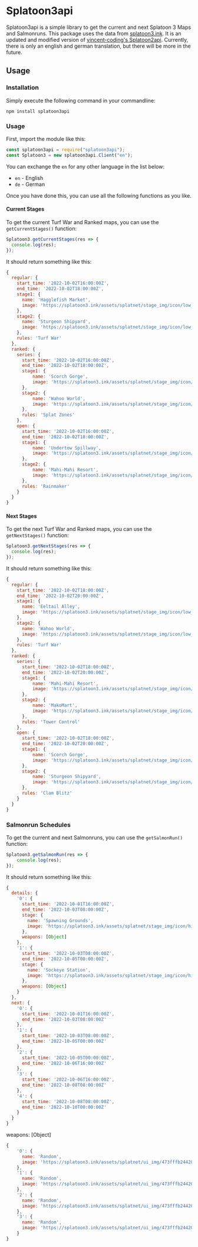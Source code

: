 # Splatoon3api
Splatoon3api is a simple library to get the current and next Splatoon 3 Maps and Salmonruns. This package uses the data from [splatoon3.ink](https://splatoon3.ink/). It is an updated and modified version of [vincent-coding's Splatoon2api](https://github.com/vincent-coding/Splatoon2api). Currently, there is only an english and german translation, but there will be more in the future.

## Usage
### Installation
Simply execute the following command in your commandline:
```
npm install splatoon3api
```
### Usage
First, import the module like this:
```js
const splatoon3api = require("splatoon3api");
const Splatoon3 = new splatoon3api.Client("en");
```
You can exchange the `en` for any other language in the list below:
- `en` - English
- `de` - German

Once you have done this, you can use all the following functions as you like.

#### Current Stages
To get the current Turf War and Ranked maps, you can use the `getCurrentStages()` function:
```js
Splatoon3.getCurrentStages(res => {
  console.log(res);
});
```
It should return something like this:
```js
{
  regular: {
    start_time: '2022-10-02T16:00:00Z',
    end_time: '2022-10-02T18:00:00Z',
    stage1: {
      name: 'Hagglefish Market',
      image: 'https://splatoon3.ink/assets/splatnet/stage_img/icon/low_resolution/8dc2f16d39c630bab40cead5b2485ca3559e829d0d3de0c2232c7a62fefb5fa9_1.png'
    },
    stage2: {
      name: 'Sturgeon Shipyard',
      image: 'https://splatoon3.ink/assets/splatnet/stage_img/icon/low_resolution/48684c69d5c5a4ffaf16b712a4895545a8d01196115d514fc878ce99863bb3e9_1.png'
    },
    rules: 'Turf War'
  },
  ranked: {
    series: {
      start_time: '2022-10-02T16:00:00Z',
      end_time: '2022-10-02T18:00:00Z',
      stage1: {
          name: 'Scorch Gorge',
          image: 'https://splatoon3.ink/assets/splatnet/stage_img/icon/low_resolution/35f9ca08ccc2bf759774ab2cb886567c117b9287875ca92fb590c1294ddcdc1e_1.png'
      },
      stage2: {
          name: 'Wahoo World',
          image: 'https://splatoon3.ink/assets/splatnet/stage_img/icon/low_resolution/61ea801fa4ed32360dcaf83986222ded46a72dbf56194acc6d0cf4659a92ba85_1.png'
      },
      rules: 'Splat Zones'
    },
    open: {
      start_time: '2022-10-02T16:00:00Z',
      end_time: '2022-10-02T18:00:00Z',
      stage1: {
          name: 'Undertow Spillway',
          image: 'https://splatoon3.ink/assets/splatnet/stage_img/icon/low_resolution/9b1c17b2075479d0397d2fb96efbc6fa3a28900712920e5fe1e9dfc59c6abc5c_1.png'
      },
      stage2: {
          name: 'Mahi-Mahi Resort',
          image: 'https://splatoon3.ink/assets/splatnet/stage_img/icon/low_resolution/8273118c1ffe1bf6fe031c7d8c9795dab52632c9b76e8e9f01f644ac5ae0ccc0_1.png'
      },
      rules: 'Rainmaker'
    }
  }
}
```
#### Next Stages
To get the next Turf War and Ranked maps, you can use the `getNextStages()` function:
```js
Splatoon3.getNextStages(res => {
  console.log(res);
});
```
It should return something like this:
```js
{
  regular: {
    start_time: '2022-10-02T18:00:00Z',
    end_time: '2022-10-02T20:00:00Z',
    stage1: {
      name: 'Eeltail Alley',
      image: 'https://splatoon3.ink/assets/splatnet/stage_img/icon/low_resolution/898e1ae6c737a9d44552c7c81f9b710676492681525c514eadc68a6780aa52af_1.png'
    },
    stage2: {
      name: 'Wahoo World',
      image: 'https://splatoon3.ink/assets/splatnet/stage_img/icon/low_resolution/61ea801fa4ed32360dcaf83986222ded46a72dbf56194acc6d0cf4659a92ba85_1.png'
    },
    rules: 'Turf War'
  },
  ranked: {
    series: {
      start_time: '2022-10-02T18:00:00Z',
      end_time: '2022-10-02T20:00:00Z',
      stage1: {
          name: 'Mahi-Mahi Resort',
          image: 'https://splatoon3.ink/assets/splatnet/stage_img/icon/low_resolution/8273118c1ffe1bf6fe031c7d8c9795dab52632c9b76e8e9f01f644ac5ae0ccc0_1.png'
      },
      stage2: {
          name: 'MakoMart',
          image: 'https://splatoon3.ink/assets/splatnet/stage_img/icon/low_resolution/a8ba96c3dbd015b7bc6ea4fa067245c4e9aee62b6696cb41e02d35139dd21fe7_1.png'
      },
      rules: 'Tower Control'
    },
    open: {
      start_time: '2022-10-02T18:00:00Z',
      end_time: '2022-10-02T20:00:00Z',
      stage1: {
          name: 'Scorch Gorge',
          image: 'https://splatoon3.ink/assets/splatnet/stage_img/icon/low_resolution/35f9ca08ccc2bf759774ab2cb886567c117b9287875ca92fb590c1294ddcdc1e_1.png'
      },
      stage2: {
          name: 'Sturgeon Shipyard',
          image: 'https://splatoon3.ink/assets/splatnet/stage_img/icon/low_resolution/48684c69d5c5a4ffaf16b712a4895545a8d01196115d514fc878ce99863bb3e9_1.png'
      },
      rules: 'Clam Blitz'
    }
  }
}
```

### Salmonrun Schedules
To get the current and next Salmonruns, you can use the ``getSalmonRun()`` function:
```js
Splatoon3.getSalmonRun(res => {
    console.log(res);
});
```
It should return something like this:
```js
{
  details: {
    '0': {
      start_time: '2022-10-01T16:00:00Z',
      end_time: '2022-10-03T08:00:00Z',
      stage: {
        name: 'Spawning Grounds',
        image: 'https://splatoon3.ink/assets/splatnet/stage_img/icon/high_resolution/be584c7c7f547b8cbac318617f646680541f88071bc71db73cd461eb3ea6326e_0.png'
      },
      weapons: [Object]
    },
    '1': {
      start_time: '2022-10-03T08:00:00Z',
      end_time: '2022-10-05T00:00:00Z',
      stage: {
        name: 'Sockeye Station',
        image: 'https://splatoon3.ink/assets/splatnet/stage_img/icon/high_resolution/3418d2d89ef84288c78915b9acb63b4ad48df7bfcb48c27d6597920787e147ec_0.png'
      },
      weapons: [Object]
    }
  },
  next: {
    '0': {
      start_time: '2022-10-01T16:00:00Z',
      end_time: '2022-10-03T08:00:00Z'
    },
    '1': {
      start_time: '2022-10-03T08:00:00Z',
      end_time: '2022-10-05T00:00:00Z'
    },
    '2': {
      start_time: '2022-10-05T00:00:00Z',
      end_time: '2022-10-06T16:00:00Z'
    },
    '3': {
      start_time: '2022-10-06T16:00:00Z',
      end_time: '2022-10-08T08:00:00Z'
    },
    '4': {
      start_time: '2022-10-08T08:00:00Z',
      end_time: '2022-10-10T00:00:00Z'
    }
  }
}
```
weapons: [Object]
```js
{
    '0': {
      name: 'Random',
      image: 'https://splatoon3.ink/assets/splatnet/ui_img/473fffb2442075078d8bb7125744905abdeae651b6a5b7453ae295582e45f7d1_0.png'     
    },
    '1': {
      name: 'Random',
      image: 'https://splatoon3.ink/assets/splatnet/ui_img/473fffb2442075078d8bb7125744905abdeae651b6a5b7453ae295582e45f7d1_0.png'     
    },
    '2': {
      name: 'Random',
      image: 'https://splatoon3.ink/assets/splatnet/ui_img/473fffb2442075078d8bb7125744905abdeae651b6a5b7453ae295582e45f7d1_0.png'     
    },
    '3': {
      name: 'Random',
      image: 'https://splatoon3.ink/assets/splatnet/ui_img/473fffb2442075078d8bb7125744905abdeae651b6a5b7453ae295582e45f7d1_0.png'     
    }
}
```



